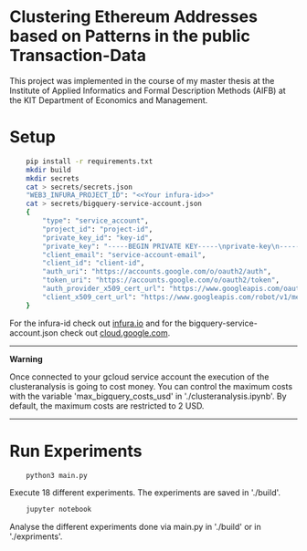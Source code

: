 # Clustering Ethereum Addresses based on Patterns in the public Transaction-Data 

This project was implemented in the course of my master thesis at the Institute of Applied Informatics and Formal Description Methods (AIFB) at the KIT Department of Economics and Management. 

# Setup
```bash
 	pip install -r requirements.txt
 	mkdir build
 	mkdir secrets 
 	cat > secrets/secrets.json
 	"WEB3_INFURA_PROJECT_ID": "<<Your infura-id>>" 
 	cat > secrets/bigquery-service-account.json
 	{
  		"type": "service_account",
  		"project_id": "project-id",
  		"private_key_id": "key-id",
  		"private_key": "-----BEGIN PRIVATE KEY-----\nprivate-key\n-----END PRIVATE KEY-----\n",
  		"client_email": "service-account-email",
  		"client_id": "client-id",
  		"auth_uri": "https://accounts.google.com/o/oauth2/auth",
  		"token_uri": "https://accounts.google.com/o/oauth2/token",
  		"auth_provider_x509_cert_url": "https://www.googleapis.com/oauth2/v1/certs",
  		"client_x509_cert_url": "https://www.googleapis.com/robot/v1/metadata/x509/service-account-email"
	}
```

For the infura-id check out [infura.io](https://infura.io/) and for the bigquery-service-account.json check out [cloud.google.com](https://cloud.google.com/iam/docs/creating-managing-service-account-keys). 

---
**Warning**

Once connected to your gcloud service account the execution of the clusteranalysis is going to cost money. You can control the maximum costs with the variable 'max\_bigquery\_costs\_usd' in './clusteranalysis.ipynb'. By default, the maximum costs are restricted to 2 USD.  

---

# Run Experiments

```bash
	python3 main.py
```

Execute 18 different experiments. The experiments are saved in './build'.

```bash
	jupyter notebook
```

Analyse the different experiments done via main.py in './build' or in './expriments'.
